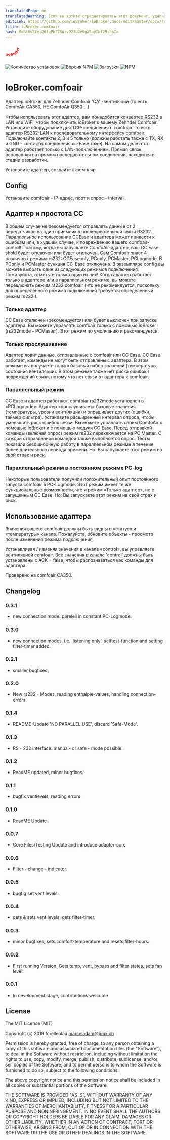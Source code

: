 ```yaml
---
translatedFrom: en
translatedWarning: Если вы хотите отредактировать этот документ, удалите поле «translationFrom», в противном случае этот документ будет снова автоматически переведен
editLink: https://github.com/ioBroker/ioBroker.docs/edit/master/docs/ru/adapterref/iobroker.comfoair/README.md
title: ioBroker.comfoair
hash: McBL6uZfelQ6fqPbZ7Rurv923UGe0gX3ayTNf29shsI=
---
```

![логотип](../../../en/adapterref/iobroker.comfoair/admin/comfoair.png)

![Количество установок](http://iobroker.live/badges/comfoair-stable.svg)
![Версия NPM](http://img.shields.io/npm/v/iobroker.comfoair.svg)
![Загрузки](https://img.shields.io/npm/dm/iobroker.comfoair.svg)
![NPM](https://nodei.co/npm/iobroker.comfoair.png?downloads=true)

# IoBroker.comfoair
Адаптер ioBroker для Zehnder Comfoair 'CA' -вентиляций (то есть ComfoAir CA350, НЕ ComfoAir Q350 ...)

Чтобы использовать этот адаптер, вам понадобится конвертер RS232 в LAN или WiFi, чтобы подключить ioBroker к вашему Zehnder Comfoair.
Установите оборудование для TCP-соединения с comfoair: то есть адаптер RS232-LAN к последовательному интерфейсу comfoair. Подключайте контакты 2, 3 и 5 только (должны работать также с TX, RX и GND - контакты соединения cc-Ease тоже).
На самом деле этот адаптер работает только с LAN-подключением. Прямая связь, основанная на прямом последовательном соединении, находится в стадии разработки.

Установите адаптер, создайте экземпляр.

## Config
Установите comfoair - IP-адрес, порт и опрос - intervall.

## Адаптер и простота CC
В общем случае не рекомендуется отправлять данные от 2 передатчиков на один приемник в последовательной связи RS232. Параллельное использование CCEase и адаптера может привести к ошибкам или, в худшем случае, к повреждению вашего comfoair-control! Поэтому, когда вы запускаете ComfoAir-адаптер, ваш CC Ease shold будет отключен или будет отключен.
Сам Comfoair знает 4 различных режима rs232: CCEaseonly, PConly, PCMaster, PCLogmode. В PConly и PCMaster функция CC-Ease отключена.
В экземпляре config вы можете выбрать один из следующих режимов подключения. Пожалуйста, отметьте только один из них! Когда адаптер работает только в адаптере или в параллельном режиме, вы можете переключать режим rs232 comfoair (что не рекомендуется, поскольку для определенного режима подключения требуется определенный режим rs232!).

### Только адаптер
CC Ease отключен (рекомендуется) или будет выключен при запуске адаптера. Вы можете управлять comfoair только с помощью ioBroker (rs232mode - PCMaster). Этот режим по умолчанию и рекомендуется.

### Только прослушивание
Адаптер ловит данные, отправленные с comfoair или CC Ease. CC Ease работает, команды не могут быть отправлены с адаптера. В этом режиме вы получаете только базовый набор значений (температуры, состояния вентиляции). В этом режиме также нет риска ошибок / повреждений связи, потому что нет связи от адаптера к comfoair.

### Параллельный режим
CC Ease и адаптер работают. comfoiar rs232mode установлен в «PCLogmode». Адаптер «прослушивает» базовые значения (температуры, уровни вентиляции) и опрашивает других (ошибки, таймер фильтра). Установите расширенный интервал опроса, чтобы уменьшить риск ошибок связи. Вы можете управлять своим ComfoAir с помощью ioBroker и с помощью модуля CC Ease. Перед отправкой команды (включая опрос) режим rs232 переключается на PC Master. С каждой отправленной командой также выполняется опрос. Тесты показали безошибочную работу в параллельном режиме в течение более длительного периода времени. Но: Вы запускаете этот режим на свой страх и риск.

### Параллельный режим в постоянном режиме PC-log
Некоторые пользователи получили положительный опыт постоянного запуска comfoair в PC-Logmode. Этот режим имеет те же функциональные возможности, что и режим «Только адаптер», но с запущенным CC Ease. Но: Вы запускаете этот режим на свой страх и риск.

## Использование адаптера
Значения вашего comfoair должны быть видны в «статус» и «температуры» канала. Пожалуйста, обновите объекты - просмотр после изменения режима подключения.

Устанавливая / изменяя значения в канале «control», вы управляете вентиляцией comfoair. Все значения в канале 'control' должны быть установлены с ACK = false, чтобы распознаваться как команды для адаптера.

Проверено на comfoair CA350.

## Changelog

### 0.3.1

-   new connection mode: parelell in constant PC-Logmode.

### 0.3.0

-   new connection modes, i.e. 'listening only', selftest-function and setting filter-timer added.

### 0.2.1

-   smaller bugfixes.

### 0.2.0

-   New rs232 - Modes, reading enthalpie-values, handling connection-errors.

### 0.1.4

-   README-Update 'NO PARALLEL USE', discard 'Safe-Mode'.

### 0.1.3

-   RS - 232 interface: manual- or safe - mode possible.

### 0.1.2

-   ReadME updated, minor bugfixes.

### 0.1.1

-   bugfix ventlevels, reading errors

### 0.1.0

-   ReadME Update

### 0.0.7

-   Core Files/Testing Update and introduce adapter-core

### 0.0.6

-   Filter - change - indicator.

### 0.0.5

-   bugfig set vent levels.

### 0.0.4

-   gets & sets vent levels, gets filter-timer.

### 0.0.3

-   minor bugfixes, sets comfort-temperature and resets filter-hours.

### 0.0.2

-   First running Version. Gets temp, vent, bypass and filter states, sets fan level.

### 0.0.1

-   In development stage, contributions welcome

## License

The MIT License (MIT)

Copyright (c) 2019 forelleblau marceladam@gmx.ch

Permission is hereby granted, free of charge, to any person obtaining a copy
of this software and associated documentation files (the "Software"), to deal
in the Software without restriction, including without limitation the rights
to use, copy, modify, merge, publish, distribute, sublicense, and/or sell
copies of the Software, and to permit persons to whom the Software is
furnished to do so, subject to the following conditions:

The above copyright notice and this permission notice shall be included in
all copies or substantial portions of the Software.

THE SOFTWARE IS PROVIDED "AS IS", WITHOUT WARRANTY OF ANY KIND, EXPRESS OR
IMPLIED, INCLUDING BUT NOT LIMITED TO THE WARRANTIES OF MERCHANTABILITY,
FITNESS FOR A PARTICULAR PURPOSE AND NONINFRINGEMENT. IN NO EVENT SHALL THE
AUTHORS OR COPYRIGHT HOLDERS BE LIABLE FOR ANY CLAIM, DAMAGES OR OTHER
LIABILITY, WHETHER IN AN ACTION OF CONTRACT, TORT OR OTHERWISE, ARISING FROM,
OUT OF OR IN CONNECTION WITH THE SOFTWARE OR THE USE OR OTHER DEALINGS IN
THE SOFTWARE.